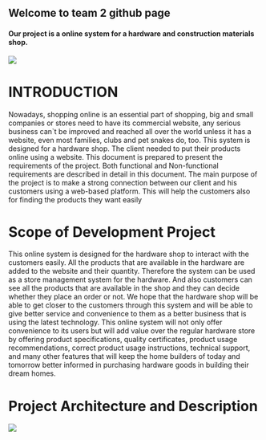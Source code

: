 ## Welcome to team 2 github page


<h4> Our project is a online system for a hardware and construction materials shop. </h4>

<img src ="https://previews.123rf.com/images/catherinelprod/catherinelprod1711/catherinelprod171100112/89896969-pondichery-puduchery-tamil-nadu-indi1-circa-september-2017-hardware-store-traditional-showcase-of-to.jpg">

<h1>INTRODUCTION</h1>

<p>Nowadays, shopping online is an essential part of shopping, big and small companies or stores
need to have its commercial website, any serious business can`t be improved and reached all
over the world unless it has a website, even most families, clubs and pet snakes do, too. This
system is designed for a hardware shop. The client needed to put their products online using a
website. This document is prepared to present the requirements of the project. Both functional
and Non-functional requirements are described in detail in this document. The main purpose of
the project is to make a strong connection between our client and his customers using a
web-based platform. This will help the customers also for finding the products they want easily</p>


<h1>Scope of Development Project</h1>

<p>This online system is designed for the hardware shop to interact with the customers easily. All
the products that are available in the hardware are added to the website and their quantity.
Therefore the system can be used as a store management system for the hardware. And also
customers can see all the products that are available in the shop and they can decide whether they
place an order or not.
We hope that the hardware shop will be able to get closer to the customers through this system
and will be able to give better service and convenience to them as a better business that is using
the latest technology.
This online system will not only offer convenience to its users but will add value over the regular
hardware store by offering product specifications, quality certificates, product usage
recommendations, correct product usage instructions, technical support, and many other features
that will keep the home builders of today and tomorrow better informed in purchasing hardware
goods in building their dream homes.</p>


<h1>Project Architecture and Description</h1>
  
  <img src ="https://drive.google.com/file/d/1lM0R1pIReesGCX2n-9afvdPk8GfVbK2P/view?usp=sharing">


